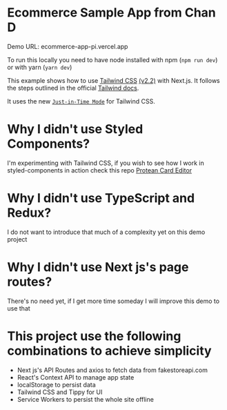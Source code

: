 

# Ecommerce Sample App from Chan D

Demo URL: ecommerce-app-pi.vercel.app

To run this locally you need to have node installed with npm
(`npm run dev`)
or with yarn
(`yarn dev`)


This example shows how to use [Tailwind CSS](https://tailwindcss.com/) [(v2.2)](https://blog.tailwindcss.com/tailwindcss-2-2) with Next.js. It follows the steps outlined in the official [Tailwind docs](https://tailwindcss.com/docs/guides/nextjs).

It uses the new [`Just-in-Time Mode`](https://tailwindcss.com/docs/just-in-time-mode) for Tailwind CSS.

# Why I didn't use Styled Components?

I'm experimenting with Tailwind CSS, if you wish to see how I work in styled-components in action check this repo
[Protean Card Editor](https://github.com/ProteanDev/protean-card-editor)

# Why I didn't use TypeScript and Redux?

I do not want to introduce that much of a complexity yet on this demo project

# Why I didn't use Next js's page routes?

There's no need yet, if I get more time someday I will improve this demo to use that

# This project use the following combinations to achieve simplicity

- Next js's API Routes and axios to fetch data from fakestoreapi.com
- React's Context API to manage app state
- localStorage to persist data
- Tailwind CSS and Tippy for UI
- Service Workers to persist the whole site offline
